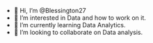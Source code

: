 - 👋 Hi, I’m @Blessington27
- 👀 I’m interested in Data and how to work on it.
- 🌱 I’m currently learning Data Analytics.
- 💞️ I’m looking to collaborate on Data analysis.

<!---
Blessington27/Blessington27 is a ✨ special ✨ repository because its `README.md` (this file) appears on your GitHub profile.
You can click the Preview link to take a look at your changes.
--->
